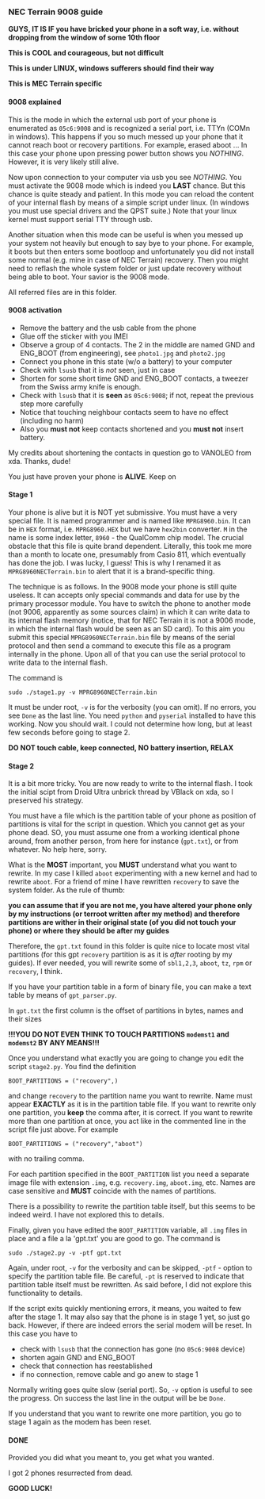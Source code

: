 ### NEC Terrain 9008 guide

**GUYS, IT IS IF you have bricked your phone in a soft way, i.e. without dropping from the window of some 10th floor**

**This is COOL and courageous, but not difficult**

**This is under LINUX, windows sufferers should find their way**

**This is MEC Terrain specific**

#### 9008 explained

This is the mode in which the external usb port of your phone is enumerated as `05c6:9008` and is recognized a serial port, i.e. TTYn (COMn in windows). This happens if you so much messed up your phone that it cannot reach boot or recovery partitions. For example, erased aboot ... In this case your phone upon pressing power button shows you _NOTHING_. However, it is very likely still alive.

Now upon connection to your computer via usb you see _NOTHING_. You must activate the 9008 mode which is indeed you **LAST** chance. But this chance is quite steady and patient. In this mode you can reload the content of your internal flash by means of a simple script under linux. (In windows you must use special drivers and the QPST suite.) Note that your linux kernel must support serial TTY through usb.

Another situation when this mode can be useful is when you messed up your system not heavily but enough to say bye to your phone. For example, it boots but then enters some bootloop and unfortunately you did not install some normal (e.g. mine in case of NEC Terrain) recovery. Then you might need to reflash the whole system folder or just update recovery without being able to boot. Your savior is the 9008 mode.

All referred files are in this folder.

#### 9008 activation

* Remove the battery and the usb cable from the phone
* Glue off the sticker with you IMEI
* Observe a group of 4 contacts. The 2 in the middle are named GND and ENG_BOOT (from engineering), see `photo1.jpg` and `photo2.jpg`
* Connect you phone in this state (w/o a battery) to your computer
* Check with `lsusb` that it is _not_ seen, just in case
* Shorten for some short time GND and ENG_BOOT contacts, a tweezer from the Swiss army knife is enough.
* Check with `lsusb` that it is **seen** as `05c6:9008`; if not, repeat the previous step more carefully
* Notice that touching neighbour contacts seem to have no effect (including no harm)
* Also you **must not** keep contacts shortened and you **must not** insert battery.

My credits about shortening the contacts in question go to VANOLEO from xda. Thanks, dude!

You just have proven your phone is **ALIVE**. Keep on

#### Stage 1

Your phone is alive but it is NOT yet submissive. You must have a very special file. It is named programmer and is named like `MPRG8960.bin`. It can be in `HEX` format, i.e. `MPRG8960.HEX` but we have `hex2bin` converter. `M` in the name is some index letter, `8960` - the QualComm chip model. The crucial obstacle that this file is quite brand dependent. Literally, this took me more than a month to locate one, presumably from Casio 811, which eventually has done the job. I was lucky, I guess! This is why I renamed it as `MPRG8960NECTerrain.bin` to alert that it is a brand-specific thing.

The technique is as follows. In the 9008 mode your phone is still quite useless. It can accepts only special commands and data for use by the primary processor module. You have to switch the phone to another mode (not 9006, apparently as some sources claim) in which it can write data to its internal flash memory (notice, that for NEC Terrain it is not a 9006 mode, in which the internal flash would be seen as an SD card). To this aim you submit this special `MPRG8960NECTerrain.bin` file by means of the serial protocol and then send a command to execute this file as a program internally in the phone. Upon all of that you can use the serial protocol to write data to the internal flash.

The command is
```
sudo ./stage1.py -v MPRG8960NECTerrain.bin
```
It must be under root, `-v` is for the verbosity (you can omit). If no errors, you see `Done` as the last line. You need `python` and `pyserial` installed to have this working. Now you should wait. I could not determine how long, but at least few seconds before going to stage 2.

**DO NOT touch cable, keep connected, NO battery insertion, RELAX**

#### Stage 2

It is a bit more tricky. You are now ready to write to the internal flash. I took the initial scipt from Droid Ultra unbrick thread by VBlack on xda, so I preserved his strategy.

You must have a file which is the partition table of your phone as position of partitions is vital for the script in question. Which you cannot get as your phone dead. SO, you must assume one from a working identical phone around, from another person, from here for instance (`gpt.txt`), or from whatever. No help here, sorry.

What is the **MOST** important, you **MUST** understand what you want to rewrite. In my case I killed `aboot` experimenting with a new kernel and had to rewrite `aboot`. For a friend of mine I have rewritten `recovery` to save the system folder. As the rule of thumb:

**you can assume that if you are not me, you have altered your phone only by my instructions (or terroot written after my method) and therefore partitions are wither in their original state (of you did not touch your phone) or where they should be after my guides**

Therefore, the `gpt.txt` found in this folder is quite nice to locate most vital partitions (for this gpt `recovery` partition is as it is _after_ rooting by my guides). If ever needed, you will rewrite some of `sbl1,2,3`, `aboot`, `tz`, `rpm` or `recovery`, I think.

If you have your partition table in a form of binary file, you can make a text table by means of `gpt_parser.py`.

In `gpt.txt` the first column is the offset of partitions in bytes, names and their sizes

**!!!YOU DO NOT EVEN THINK TO TOUCH PARTITIONS `modemst1` and `modemst2` BY ANY MEANS!!!**

Once you understand what exactly you are going to change you edit the script `stage2.py`. You find the definition
```
BOOT_PARTITIONS = ("recovery",)
```
and change `recovery` to the partition name you want to rewrite. Name must appear **EXACTLY** as it is in the partition table file. If you want to rewrite only one partition, you **keep** the comma after, it is correct. If you want to rewrite more than one partition at once, you act like in the commented line in the script file just above. For example
```
BOOT_PARTITIONS = ("recovery","aboot")
```
with no trailing comma.

For each partition specified in the `BOOT_PARTITION` list you need a separate image file with extension `.img`, e.g. `recovery.img`, `aboot.img`, etc. Names are case sensitive and **MUST** coincide with the names of partitions.

There is a possibility to rewrite the partition table itself, but this seems to be indeed weird. I have not explored this to details.

Finally, given you have edited the `BOOT_PARTITION` variable, all `.img` files in place and a file a la 'gpt.txt' you are good to go. The command is
```
sudo ./stage2.py -v -ptf gpt.txt
```
Again, under root, `-v` for the verbosity and can be skipped, `-ptf` - option to specify the partition table file. Be careful, `-pt` is reserved to indicate that partition table itself must be rewritten. As said before, I did not explore this functionality to details.

If the script exits quickly mentioning errors, it means, you waited to few after the stage 1. It may also say that the phone is in stage 1 yet, so just go back. However, if there are indeed errors the serial modem will be reset. In this case you have to
* check with `lsusb` that the connection has gone (no `05c6:9008` device)
* shorten again GND and ENG_BOOT
* check that connection has reestablished
* if no connection, remove cable and go anew to stage 1

Normally writing goes quite slow (serial port). So, `-v` option is useful to see the progress. On success the last line in the output will be be `Done`.

If you understand that you want to rewrite one more partition, you go to stage 1 again as the modem has been reset.

#### DONE

Provided you did what you meant to, you get what you wanted.

I got 2 phones resurrected from dead.

**GOOD LUCK!**
